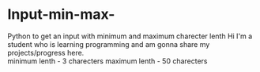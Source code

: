 # Input-min-max-
Python to get an input with minimum and maximum charecter lenth
Hi I'm a student who is learning programming and am gonna share my projects/progress here. </br>
minimum lenth - 3 charecters
maximum lenth - 50 charecters
